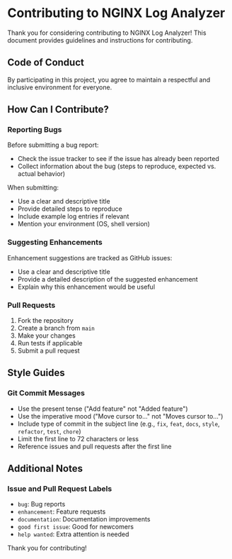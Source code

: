 # Contributing to NGINX Log Analyzer

Thank you for considering contributing to NGINX Log Analyzer! This document provides guidelines and instructions for contributing.

## Code of Conduct

By participating in this project, you agree to maintain a respectful and inclusive environment for everyone.

## How Can I Contribute?

### Reporting Bugs

Before submitting a bug report:
- Check the issue tracker to see if the issue has already been reported
- Collect information about the bug (steps to reproduce, expected vs. actual behavior)

When submitting:
- Use a clear and descriptive title
- Provide detailed steps to reproduce
- Include example log entries if relevant
- Mention your environment (OS, shell version)

### Suggesting Enhancements

Enhancement suggestions are tracked as GitHub issues:
- Use a clear and descriptive title
- Provide a detailed description of the suggested enhancement
- Explain why this enhancement would be useful

### Pull Requests

1. Fork the repository
2. Create a branch from `main`
3. Make your changes
4. Run tests if applicable
5. Submit a pull request

## Style Guides

### Git Commit Messages

- Use the present tense ("Add feature" not "Added feature")
- Use the imperative mood ("Move cursor to..." not "Moves cursor to...")
- Include type of commit in the subject line (e.g., `fix`, `feat`, `docs`, `style`, `refactor`, `test`, `chore`)
- Limit the first line to 72 characters or less
- Reference issues and pull requests after the first line

## Additional Notes

### Issue and Pull Request Labels

- `bug`: Bug reports
- `enhancement`: Feature requests
- `documentation`: Documentation improvements
- `good first issue`: Good for newcomers
- `help wanted`: Extra attention is needed

Thank you for contributing!
